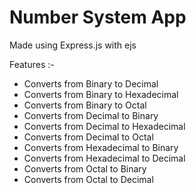 # Number System App

Made using Express.js with ejs

Features :-
- Converts from Binary to Decimal
- Converts from Binary to Hexadecimal
- Converts from Binary to Octal
- Converts from Decimal to Binary
- Converts from Decimal to Hexadecimal
- Converts from Decimal to Octal
- Converts from Hexadecimal to Binary
- Converts from Hexadecimal to Decimal
- Converts from Octal to Binary
- Converts from Octal to Decimal